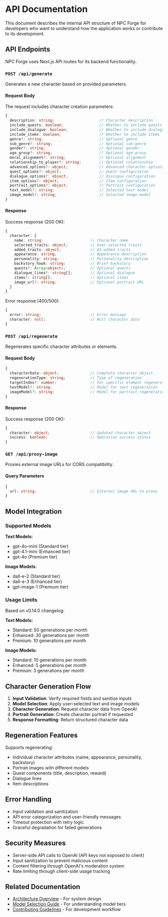 # API Documentation

This document describes the internal API structure of NPC Forge for developers who want to understand how the application works or contribute to its development.

## API Endpoints

NPC Forge uses Next.js API routes for its backend functionality.

### `POST /api/generate`

Generates a new character based on provided parameters.

#### Request Body

The request includes character creation parameters:

```typescript
{
  description: string;                    // Character description
  include_quests: boolean;                // Whether to include quests
  include_dialogue: boolean;              // Whether to include dialogue
  include_items: boolean;                 // Whether to include items
  genre?: string;                         // Optional genre
  sub_genre?: string;                     // Optional sub-genre
  gender?: string;                        // Optional gender
  age_group?: string;                     // Optional age group
  moral_alignment?: string;               // Optional alignment
  relationship_to_player?: string;        // Optional relationship
  advanced_options?: object;              // Advanced character options
  quest_options?: object;                 // Quest configuration
  dialogue_options?: object;              // Dialogue configuration
  item_options?: object;                  // Item configuration
  portrait_options?: object;              // Portrait configuration
  text_model?: string;                    // Selected text model
  image_model?: string;                   // Selected image model
}
```

#### Response

Success response (200 OK):

```typescript
{
  character: {
    name: string;                     // Character name
    selected_traits: object;          // User-selected traits
    added_traits: object;             // AI-added traits
    appearance: string;               // Appearance description
    personality: string;              // Personality description
    backstory_hook: string;           // Brief backstory
    quests?: Array<object>;           // Optional quests
    dialogue_lines?: string[];        // Optional dialogue
    items?: string[];                 // Optional items
    image_url?: string;               // Optional portrait URL
  }
}
```

Error response (400/500):

```typescript
{
  error: string;                      // Error message
  character: null;                    // Null character data
}
```

### `POST /api/regenerate`

Regenerates specific character attributes or elements.

#### Request Body

```typescript
{
  characterData: object;              // Complete character object
  regenerationType: string;           // Type of regeneration
  targetIndex?: number;               // For specific element regeneration
  textModel?: string;                 // Model for text regeneration
  imageModel?: string;                // Model for portrait regeneration
}
```

#### Response

Success response (200 OK):

```typescript
{
  character: object;                  // Updated character object
  success: boolean;                   // Operation success status
}
```

### `GET /api/proxy-image`

Proxies external image URLs for CORS compatibility.

#### Query Parameters

```typescript
{
  url: string;                        // External image URL to proxy
}
```

## Model Integration

### Supported Models

**Text Models:**
- gpt-4o-mini (Standard tier)
- gpt-4.1-mini (Enhanced tier)  
- gpt-4o (Premium tier)

**Image Models:**
- dall-e-2 (Standard tier)
- dall-e-3 (Enhanced tier)
- gpt-image-1 (Premium tier)

### Usage Limits

Based on v0.14.0 changelog:

**Text Models:**
- Standard: 50 generations per month
- Enhanced: 30 generations per month
- Premium: 10 generations per month

**Image Models:**
- Standard: 10 generations per month
- Enhanced: 5 generations per month
- Premium: 3 generations per month

## Character Generation Flow

1. **Input Validation**: Verify required fields and sanitize inputs
2. **Model Selection**: Apply user-selected text and image models
3. **Character Generation**: Request character data from OpenAI
4. **Portrait Generation**: Create character portrait if requested
5. **Response Formatting**: Return structured character data

## Regeneration Features

Supports regenerating:
- Individual character attributes (name, appearance, personality, backstory)
- Portrait images with different models
- Quest components (title, description, reward)
- Dialogue lines
- Item descriptions

## Error Handling

- Input validation and sanitization
- API error categorization and user-friendly messages
- Timeout protection with retry logic
- Graceful degradation for failed generations

## Security Measures

- Server-side API calls to OpenAI (API keys not exposed to client)
- Input sanitization to prevent malicious content
- Content filtering through OpenAI's moderation system
- Rate limiting through client-side usage tracking

## Related Documentation

- [Architecture Overview](architecture.md) - For system design
- [Model Selection Guide](models.md) - For understanding model tiers
- [Contributing Guidelines](contributing.md) - For development workflow